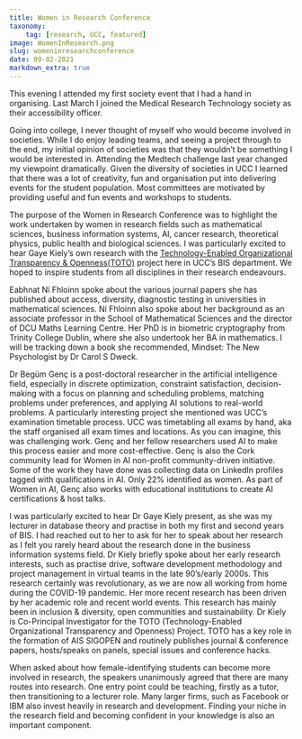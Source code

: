 ```yaml
---
title: Women in Research Conference
taxonomy:
    tag: [research, UCC, featured]
image: WomenInResearch.png
slug: womeninresearchconference
date: 09-02-2021
markdown_extra: true
---
```


This evening I attended my first society event that I had a hand in organising. Last March I joined the Medical Research Technology society as their accessibility officer.

Going into college, I never thought of myself who would become involved in societies. While I do enjoy leading teams, and seeing a project through to the end, my initial opinion of societies was that they wouldn’t be something I would be interested in.
Attending the Medtech challenge last year changed my viewpoint dramatically. Given the diversity of societies in UCC I learned that there was a lot of creativity, fun and organisation put into delivering events for the student population.
Most committees are motivated by providing useful and fun events and workshops to students. 

The purpose of the Women in Research Conference was to highlight the work undertaken by women in research fields such as mathematical sciences, business information systems, AI, cancer research, theoretical physics, public health and biological sciences.
I was particularly excited to hear Gaye Kiely’s own research with the [Technology-Enabled Organizational Transparency & Openness(TOTO)](http://toto.ucc.ie/) project here in UCC’s BIS department.
We hoped to inspire students from all disciplines in their research endeavours.

Eabhnat Ní Fhloinn spoke about the various journal papers she has published about access, diversity, diagnostic testing in universities in mathematical sciences.
Ní Fhloinn also spoke about her background as an associate professor in the School of Mathematical Sciences and the director of DCU Maths Learning Centre.
Her PhD is in biometric cryptography from Trinity College Dublin, where she also undertook her BA in mathematics.
I will be tracking down a book she recommended, Mindset: The New Psychologist by Dr Carol S Dweck.
 
Dr Begüm Genç is a post-doctoral researcher in the artificial intelligence field, especially in discrete optimization, constraint satisfaction, decision-making with a focus on planning and scheduling problems, matching problems under preferences, and applying AI solutions to real-world problems.
A particularly interesting project she mentioned was UCC’s examination timetable process. UCC was timetabling all exams by hand, aka the staff organised all exam times and locations. As you can imagine, this was challenging work. Genç and her fellow researchers used AI to make this process easier and more cost-effective.
Genç is also the Cork community lead for Women in AI non-profit community-driven initiative.
Some of the work they have done was collecting data on LinkedIn profiles tagged with qualifications in AI. Only 22% identified as women.
As part of Women in AI, Genç also works with educational institutions to create AI certifications & host talks.

I was particularly excited to hear Dr Gaye Kiely present, as she was my lecturer in database theory and practise in both my first and second years of BIS. I had reached out to her to ask for her to speak about her research as I felt you rarely heard about the research done in the business information systems field.
Dr Kiely briefly spoke about her early research interests, such as practise drive, software development methodology and project management in virtual teams in the late 90’s/early 2000s. This research certainly was revolutionary, as we are now all working from home during the COVID-19 pandemic.
Her more recent research has been driven by her academic role and recent world events. This research has mainly been in inclusion & diversity, open communities and sustainability.
Dr Kiely is Co-Principal Investigator for the TOTO (Technology-Enabled Organizational Transparency and Openness) Project.
TOTO has a key role in the formation of AIS SIGOPEN and routinely publishes journal & conference papers, hosts/speaks on panels, special issues and conference hacks.

When asked about how female-identifying students can become more involved in research, the speakers unanimously agreed that there are many routes into research.
One entry point could be teaching, firstly as a tutor, then transitioning to a lecturer role. Many larger firms, such as Facebook or IBM also invest heavily in research and development.
Finding your niche in the research field and becoming confident in your knowledge is also an important component.
